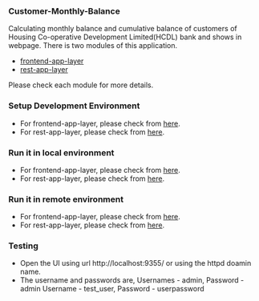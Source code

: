 ### Customer-Monthly-Balance

Calculating monthly balance and cumulative balance of customers of Housing Co-operative Development Limited(HCDL) bank and shows in webpage. There is two modules of this application.

- [frontend-app-layer](https://github.com/prashantapal/customer-monthly-balance/tree/master/frontend-app-layer)
- [rest-app-layer](https://github.com/prashantapal/customer-monthly-balance/tree/master/rest-app-layer)

Please check each module for more details.

### Setup Development Environment

 - For frontend-app-layer, please check from [here](https://github.com/prashantapal/customer-monthly-balance/tree/master/frontend-app-layer#setup-development-environment).
 - For rest-app-layer, please check from [here](https://github.com/prashantapal/customer-monthly-balance/tree/master/rest-app-layer#setup-development-environment).

### Run it in local environment

 - For frontend-app-layer, please check from [here](https://github.com/prashantapal/customer-monthly-balance/tree/master/frontend-app-layer#run-it-in-remote-environment).
 - For rest-app-layer, please check from [here](https://github.com/prashantapal/customer-monthly-balance/blob/master/rest-app-layer/README.md#run-it-in-local-environment).

### Run it in remote environment

  - For frontend-app-layer, please check from [here](https://github.com/prashantapal/customer-monthly-balance/tree/master/frontend-app-layer#run-it-in-remote-environment).
 - For rest-app-layer, please check from [here](https://github.com/prashantapal/customer-monthly-balance/blob/master/rest-app-layer/README.md#run-it-in-remote-environment).

### Testing
- Open the UI using url http://localhost:9355/ or using the httpd doamin name.
- The username and passwords are,
   Usernames - admin, Password - admin
   Username - test_user, Password - userpassword
